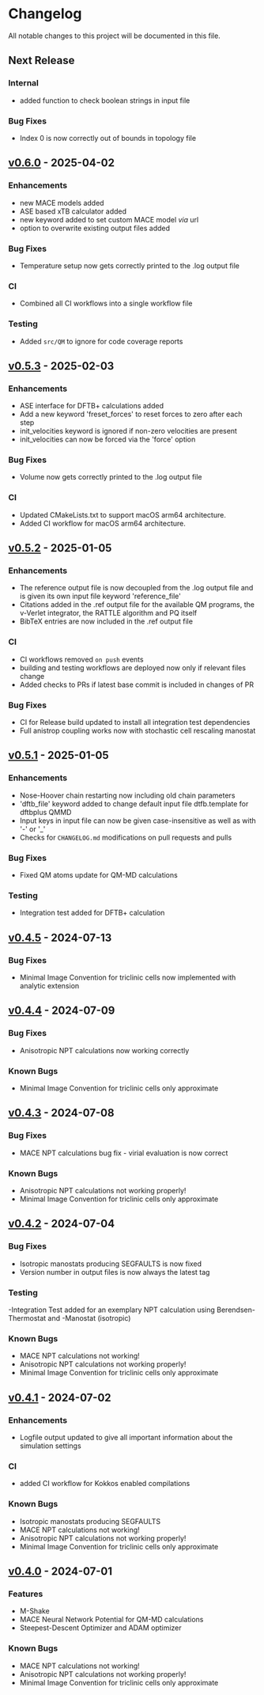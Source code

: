 # Changelog

All notable changes to this project will be documented in this file.

## Next Release

### Internal

- added function to check boolean strings in input file

### Bug Fixes

- Index 0 is now correctly out of bounds in topology file

<!-- insertion marker -->
## [v0.6.0](https://github.com/MolarVerse/PQ/releases/tag/v0.6.0) - 2025-04-02

### Enhancements

- new MACE models added
- ASE based xTB calculator added
- new keyword added to set custom MACE model *via* url
- option to overwrite existing output files added

### Bug Fixes

- Temperature setup now gets correctly printed to the .log output file

### CI

- Combined all CI workflows into a single workflow file

### Testing

- Added `src/QM` to ignore for code coverage reports

## [v0.5.3](https://github.com/MolarVerse/PQ/releases/tag/v0.5.3) - 2025-02-03

### Enhancements

- ASE interface for DFTB+ calculations added
- Add a new keyword 'freset_forces' to reset forces to zero after each step
- init_velocities keyword is ignored if non-zero velocities are present
- init_velocities can now be forced via the 'force' option

### Bug Fixes

- Volume now gets correctly printed to the .log output file

### CI

- Updated CMakeLists.txt to support macOS arm64 architecture.
- Added CI workflow for macOS arm64 architecture.

## [v0.5.2](https://github.com/MolarVerse/PQ/releases/tag/v0.5.2) - 2025-01-05

### Enhancements

- The reference output file is now decoupled from the .log output file and is given
  its own input file keyword 'reference_file'
- Citations added in the .ref output file for the available QM programs,
  the v-Verlet integrator, the RATTLE algorithm and PQ itself
- BibTeX entries are now included in the .ref output file

### CI

- CI workflows removed `on push` events
- building and testing workflows are deployed now only if relevant files change
- Added checks to PRs if latest base commit is included in changes of PR

### Bug Fixes

- CI for Release build updated to install all integration test dependencies
- Full anistrop coupling works now with stochastic cell rescaling manostat

## [v0.5.1](https://github.com/MolarVerse/PQ/releases/tag/v0.5.1) - 2025-01-05

### Enhancements

- Nose-Hoover chain restarting now including old chain parameters
- 'dftb_file' keyword added to change default input file dtfb.template
  for dftbplus QMMD
- Input keys in input file can now be given case-insensitive as well as with '-' or '_'
- Checks for `CHANGELOG.md` modifications on pull requests and pulls

### Bug Fixes

- Fixed QM atoms update for QM-MD calculations

### Testing

- Integration test added for DFTB+ calculation

## [v0.4.5](https://github.com/MolarVerse/PQ/releases/tag/v0.4.5) - 2024-07-13

### Bug Fixes

- Minimal Image Convention for triclinic cells now implemented with analytic extension

## [v0.4.4](https://github.com/MolarVerse/PQ/releases/tag/v0.4.4) - 2024-07-09

### Bug Fixes

- Anisotropic NPT calculations now working correctly

### Known Bugs

- Minimal Image Convention for triclinic cells only approximate

## [v0.4.3](https://github.com/MolarVerse/PQ/releases/tag/v0.4.3) - 2024-07-08

### Bug Fixes

- MACE NPT calculations bug fix - virial evaluation is now correct

### Known Bugs

- Anisotropic NPT calculations not working properly!
- Minimal Image Convention for triclinic cells only approximate

## [v0.4.2](https://github.com/MolarVerse/PQ/releases/tag/v0.4.2) - 2024-07-04

### Bug Fixes

- Isotropic manostats producing SEGFAULTS is now fixed
- Version number in output files is now always the latest tag

### Testing

-Integration Test added for an exemplary NPT calculation using Berendsen-Thermostat and -Manostat (isotropic)

### Known Bugs

- MACE NPT calculations not working!
- Anisotropic NPT calculations not working properly!
- Minimal Image Convention for triclinic cells only approximate

## [v0.4.1](https://github.com/MolarVerse/PQ/releases/tag/v0.4.1) - 2024-07-02

### Enhancements

- Logfile output updated to give all important information about the simulation settings

### CI

- added CI workflow for Kokkos enabled compilations

### Known Bugs

- Isotropic manostats producing SEGFAULTS
- MACE NPT calculations not working!
- Anisotropic NPT calculations not working properly!
- Minimal Image Convention for triclinic cells only approximate

## [v0.4.0](https://github.com/MolarVerse/PQ/releases/tag/v0.4.0) - 2024-07-01

### Features

- M-Shake
- MACE Neural Network Potential for QM-MD calculations
- Steepest-Descent Optimizer and ADAM optimizer

### Known Bugs

- MACE NPT calculations not working!
- Anisotropic NPT calculations not working properly!
- Minimal Image Convention for triclinic cells only approximate

